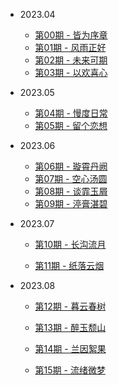 - 2023.04

  - [第00期 - 皆为序章](weekly/00.md)
  - [第01期 - 风雨正好](weekly/01.md)
  - [第02期 - 未来可期](weekly/02.md)
  - [第03期 - 以欢喜心](weekly/03.md)

- 2023.05

  - [第04期 - 慢度日常](weekly/04.md)
  - [第05期 - 留个恋想](weekly/05.md)
- 2023.06

  - [第06期 - 璇霄丹阙](weekly/06.md)
  - [第07期 - 空心汤圆](weekly/07.md)
  - [第08期 - 谈霏玉屑](weekly/08.md)
  - [第09期 - 渟膏湛碧](weekly/09.md)
- 2023.07
  - [第10期 - 长沟流月](weekly/10.md)

  - [第11期 - 纸落云烟](weekly/11.md)
- 2023.08
  - [第12期 - 暮云春树](weekly/12.md)

  - [第13期 - 醉玉颓山](weekly/13.md)

  - [第14期 - 兰因絮果](weekly/14.md)
  - [第15期 - 流绪微梦](weekly/15.md)




